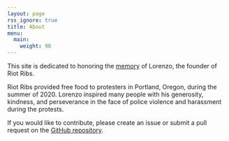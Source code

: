 ```yaml
---
layout: page
rss_ignore: true
title: About
menu:
  main:
    weight: 90
---
```


This site is dedicated to honoring the [memory](https://www.terryfamilyfuneralhome.com/obituary/Leonard-PatrickSr) of Lorenzo, the founder of Riot Ribs.

Riot Ribs provided free food to protesters in Portland, Oregon, during the summer of 2020. Lorenzo inspired many people with his generosity, kindness, and perseverance in the
face of police violence and harassment during the protests.

If you would like to contribute, please create an issue or submit a pull request on the [GitHub repository](https://github.com/riotribs/riotribs.github.io).
